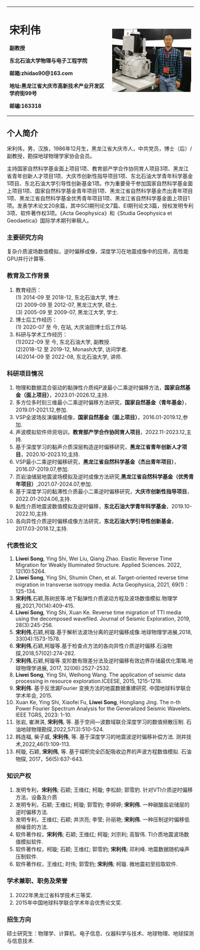 <div>
<table border="0">
  <tr>
    <td width="55%">
      <h1>宋利伟</h1>
      <p><b>副教授</b></p>
      <p><b>东北石油大学物理与电子工程学院</b></p>
      <p><b>邮箱:zhidao90@163.com</b></p>
      <p><b>地址:黑龙江省大庆市高新技术产业开发区学府街99号</b></p>
      <p><b>邮编:163318</b></p>
    </td>
    <td width="45%">
      <img src="song.jpg" width="100%">
    </td>
  </tr>
</table>
</div>

## 个人简介

宋利伟，男，汉族，1986年12月生，黑龙江省大庆市人，中共党员，博士（后）/副教授，勘探地球物理学家协会会员。

主持国家自然科学基金面上项目1项、教育部产学合作协同育人项目3项、黑龙江省青年创新人才项目1项、大庆市创新性指导项目1项、东北石油大学青年科学基金1项目、东北石油大学引导性创新基金1项。作为重要骨干参加国家自然科学基金面上项目1项、国家自然科学基金青年项目1项、黑龙江省自然科学基金杰出青年项目1项、黑龙江省自然科学基金优秀青年项目1项、黑龙江省自然科学基金面上项目1项。发表学术论文20余篇，其中SCI期刊论文7篇、EI期刊论文3篇，授权发明专利3项、软件著作权3项。《Acta Geophysica》和《Studia Geophysica et Geodaetica》国际学术期刊审稿人。

### 主要研究方向
复杂介质波场数值模拟，逆时偏移成像，深度学习在地震成像中的应用，高性能GPU并行计算等.

### 教育及工作背景
1. 教育经历：  
(1) 2014-09 至 2018-12, 东北石油大学, 博士.  
(2) 2009-09 至 2012-07, 黑龙江大学, 硕士.  
(3) 2005-09 至 2009-07, 黑龙江大学, 学士.  
2. 博士后工作经历：   
(1) 2020-07 至 今, 在站, 大庆油田博士后工作站.
3. 科研与学术工作经历：  
(1)2022-09 至 今, 东北石油大学, 副教授.  
(2)2018-12 至 2019-12, Monash大学, 访问学者.  
(4)2014-09 至 2022-08, 东北石油大学, 讲师.

### 科研项目情况
1. 物理和数据混合驱动的黏弹性介质纯P波最小二乘逆时偏移方法，**国家自然基金（面上项目）**，2023.01-2026.12,主持.
2. 多方位多时刻三维最小二乘逆时偏移方法研究，**国家自然基金（青年基金）**，2019.01-2021.12,参加.
3. VSP全波场反演偏移成像，**国家自然基金（面上项目）**，2016.01-2019.12,参加.
4. 声波模拟软件师资培训，**教育部产学合作协同育人项目**，2022.11-2023.12,主持.
5. 基于深度学习的黏声介质深层构造逆时偏移研究，**黑龙江省青年创新人才项目**，2020.10-2023.10,主持.
6. VSP最小二乘逆时偏移研究，**黑龙江省自然科学基金（杰出青年项目）**，2016.07-2019.07,参加.
7. 页岩油储层地震波场模拟及逆时成像方法研究,**黑龙江省自然科学基金（优秀青年项目）**,2021.07-2024.07,参加.
8. 基于深度学习的黏滞性介质最小二乘逆时偏移研究，**大庆市创新性指导项目**，2022.01-2024.06,主持.
9. 黏性介质地震波数值模拟及逆时偏移，**东北石油大学青年科学基金**，2019.10-2022.10,主持.
10. 各向异性介质逆时偏移成像方法研究，**东北石油大学引导性创新基金**，2017.03-2018.12,主持.

### 代表性论文
1. **Liwei Song**, Ying Shi, Wei Liu, Qiang Zhao. Elastic Reverse Time Migration for Weakly Illuminated Structure. Applied Sciences. 2022, 12(10):5264.
2. **Liwei Song**, Ying Shi, Shumin Chen, et al. Target-oriented reverse time migration in transverse isotropy media. Acta Geophysica, 2021, 69(1)：125-134.
3. **宋利伟**,石颖,陈树民等.地下黏弹性介质波动方程及波场数值模拟.物理学报,2021,70(14):409-415.
4. **Liwei Song**, Ying Shi, Xuan Ke. Reverse time migration of TTI media using the decomposed wavefiled. Journal of Seismic Exploration, 2019, 28(3):245-256.
5. **宋利伟**,石颖,柯璇.基于解析法波场分离的逆时偏移成像.地球物理学进展,2018, 33(04):1573-1578.
6. **宋利伟**,石颖,柯璇等.基于检查点方法的各向异性介质逆时偏移.石油物探,2018,57(02):274-282.
7. **宋利伟**,石颖,柯璇等.变阶数有限差分法及逆时偏移有效边界存储最优化策略.地球物理学进展, 2017, 32(06):2527-2532.
8. **Liwei Song**, Ying Shi, Weihong Wang. The application of seismic data processing in resource exploration.ICEESE, 2015, 1215-1218.
9. **宋利伟**. 基于反泄漏Fourier 变换方法的地震数据重建研究. 中国地球科学联合学术年会, 2015.
10. Xuan Ke, Ying Shi, Xiaofei Fu, **Liwei Song**, Hongliang Jing. The n-th Power Fourier Spectrum Analysis for the Generalized Seismic Wavelets. IEEE TGRS, 2023: 1-10.
11. 张岩, 崔淋淇, **宋利伟**, 等. 基于空间—波数域联合深度学习的数值频散压制. 石油地球物理勘探,2022,57(3):510-524. 
12. 韩连福, 柴子威, **宋利伟**, 等. 基于深度学习的地震波逆时偏移补偿方法. 测井技术,2022,46(1):109-113.
13. 柯璇, 石颖, **宋利伟**, 等. 基于褶积完全匹配吸收边界的声波方程数值模拟. 石油物探, 2017，56(5):637-643.

### 知识产权
1. 发明专利，**宋利伟**; 石颖; 王维红; 柯璇; 李松龄; 郭雪豹. 针对VTI介质逆时偏移方法、设备及介质
2. 发明专利，石颖; 王维红; 柯璇; 郭雪豹; 李婷婷; **宋利伟**. 一种碳酸盐岩储层的逆时偏移方法.
3. 发明专利，王维红; 石颖; 井洪亮; 李莹; 孙丽艳; **宋利伟**. 一种压制逆时偏移低频噪音的方法.
4. 软件著作权，**宋利伟**; 石颖; 王维红; 柯璇; 刘宗利; 高智伟. TI介质地震波场数值模拟软件.
5. 软件著作权，柯璇; 石颖; 王维红; 郭雪豹; **宋利伟**; 邓利峰. 地震数据随机噪声压制软件.
6. 软件著作权，王维红; 时伟; 郭雪豹; **宋利伟**; 柯璇. 微地震初至拾取软件.


### 学术兼职、职务及荣誉
1. 2022年黑龙江省科学技术三等奖.
2. 2015年中国地球科学联合学术年会优秀论文奖.

### 招生方向
硕士研究生：物理学、计算机、电子信息、仪器科学与技术、地球物理、地球探测与信息技术.
